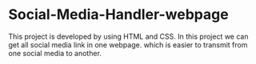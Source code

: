 # Social-Media-Handler-webpage
This project is developed by using HTML and CSS. In this project we can get all social media link in one webpage. which is easier to transmit from one social media to another.
